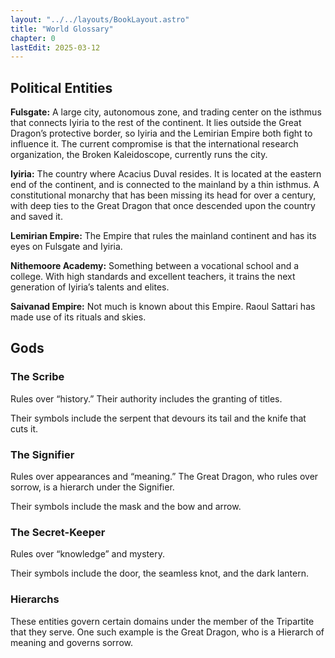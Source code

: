```yaml
---
layout: "../../layouts/BookLayout.astro"
title: "World Glossary"
chapter: 0
lastEdit: 2025-03-12
---
```


## Political Entities
**Fulsgate:** A large city, autonomous zone, and trading center on the isthmus that connects Iyiria to the rest of the continent. It lies outside the Great Dragon’s protective border, so Iyiria and the Lemirian Empire both fight to influence it. The current compromise is that the international research organization, the Broken Kaleidoscope, currently runs the city.

**Iyiria:** The country where Acacius Duval resides. It is located at the eastern end of the continent, and is connected to the mainland by a thin isthmus. A constitutional monarchy that has been missing its head for over a century, with deep ties to the Great Dragon that once descended upon the country and saved it. 

**Lemirian Empire:** The Empire that rules the mainland continent and has its eyes on Fulsgate and Iyiria. 

**Nithemoore Academy:** Something between a vocational school and a college. With high standards and excellent teachers, it trains the next generation of Iyiria’s talents and elites. 

**Saivanad Empire:** Not much is known about this Empire. Raoul Sattari has made use of its rituals and skies. 

## Gods

### The Scribe

Rules over “history.” Their authority includes the granting of titles. 

Their symbols include the serpent that devours its tail and the knife that cuts it. 

### The Signifier

Rules over appearances and “meaning.” The Great Dragon, who rules over sorrow, is a hierarch under the Signifier. 

Their symbols include the mask and the bow and arrow. 

### The Secret-Keeper

Rules over “knowledge” and mystery.  

Their symbols include the door, the seamless knot, and the dark lantern.

### Hierarchs
These entities govern certain domains under the member of the Tripartite that they serve. One such example is the Great Dragon, who is a Hierarch of meaning and governs sorrow.